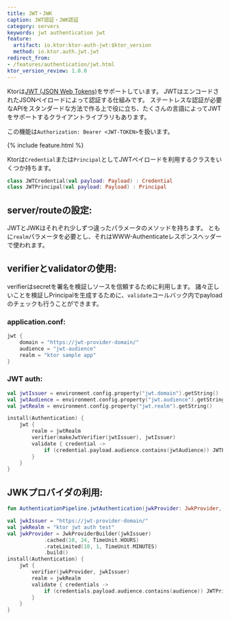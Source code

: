 ```yaml
---
title: JWT・JWK
caption: JWT認証・JWK認証
category: servers
keywords: jwt authentication jwt
feature:
  artifact: io.ktor:ktor-auth-jwt:$ktor_version
  method: io.ktor.auth.jwt.jwt
redirect_from:
- /features/authentication/jwt.html
ktor_version_review: 1.0.0
---
```


Ktorは[JWT (JSON Web Tokens)](https://jwt.io/)をサポートしています。
JWTはエンコードされたJSONペイロードによって認証する仕組みです。
ステートレスな認証が必要なAPIをスタンダードな方法で作る上で役に立ち、たくさんの言語によってJWTをサポートするクライアントライブラリもあります。

この機能は`Authorization: Bearer <JWT-TOKEN>`を扱います。

{% include feature.html %}

Ktorは`Credential`または`Principal`としてJWTペイロードを利用するクラスをいくつか持ちます。

```kotlin
class JWTCredential(val payload: Payload) : Credential
class JWTPrincipal(val payload: Payload) : Principal
```

## server/routeの設定:

JWTとJWKはそれぞれ少しずつ違ったパラメータのメソッドを持ちます。
ともに`realm`パラメータを必要とし、それはWWW-Authenticateレスポンスヘッダーで使われます。

## verifierとvalidatorの使用:

verifierはsecretを署名を検証しソースを信頼するために利用します。
諸々正しいことを検証しPrincipalを生成するために、`validate`コールバック内でpayloadのチェックも行うことができます。

### application.conf:

```kotlin
jwt {
    domain = "https://jwt-provider-domain/"
    audience = "jwt-audience"
    realm = "ktor sample app"
}
```

### JWT auth:

```kotlin
val jwtIssuer = environment.config.property("jwt.domain").getString()
val jwtAudience = environment.config.property("jwt.audience").getString()
val jwtRealm = environment.config.property("jwt.realm").getString()

install(Authentication) {
    jwt {
        realm = jwtRealm
        verifier(makeJwtVerifier(jwtIssuer), jwtIssuer)
        validate { credential ->
            if (credential.payload.audience.contains(jwtAudience)) JWTPrincipal(credential.payload) else null
        }
    }
}
```

## JWKプロバイダの利用:

```kotlin
fun AuthenticationPipeline.jwtAuthentication(jwkProvider: JwkProvider, issuer: String, realm: String, validate: (JWTCredential) -> Principal?)
```

```kotlin
val jwkIssuer = "https://jwt-provider-domain/"
val jwkRealm = "ktor jwt auth test"
val jwkProvider = JwkProviderBuilder(jwkIssuer)
            .cached(10, 24, TimeUnit.HOURS)
            .rateLimited(10, 1, TimeUnit.MINUTES)
            .build()
install(Authentication) {
    jwt {
        verifier(jwkProvider, jwkIssuer)
        realm = jwkRealm
        validate { credentials ->
            if (credentials.payload.audience.contains(audience)) JWTPrincipal(credentials.payload) else null
        }
    }
}
```
